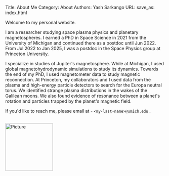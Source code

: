 Title: About Me
Category: About
Authors: Yash Sarkango
URL: 
save_as: index.html

Welcome to my personal website.  

I am a researcher studying space plasma physics and planetary
magnetospheres.  I earned a PhD in Space Science in 2021 from the University 
of Michigan and continued there as a postdoc until Jun 2022.  From Jul 2022 to 
Jan 2025, I was a postdoc in the Space Physics group at Princeton University.

I specialize in studies of Jupiter's magnetosphere.
While at Michigan, I used global magnetohydrodynamic simulations to study its 
dynamics. Towards the end of my PhD, I used magnetometer data to study magnetic 
reconnection.  At Princeton, my collaborators and I used data from the 
plasma and high-energy particle detectors to search for the Europa neutral 
torus.  We identified strange plasma distributions in the wakes of the Galilean 
moons.  We also found evidence of resonance between a planet's rotation and 
particles trapped by the planet's magnetic field.

If you'd like to reach me, please email at - 
`<my-last-name>@umich.edu` .

<br />
<img src="{static}../images/photo.JPG" alt="Picture" width="150"/>
